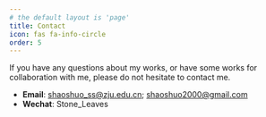 ```yaml
---
# the default layout is 'page'
title: Contact
icon: fas fa-info-circle
order: 5
---
```


If you have any questions about my works, or have some works for collaboration with me, please do not hesitate to contact me.

- **Email**: shaoshuo_ss@zju.edu.cn; shaoshuo2000@gmail.com
- **Wechat**: Stone_Leaves
